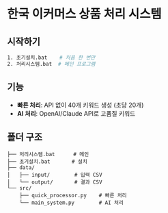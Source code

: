 # 한국 이커머스 상품 처리 시스템

## 시작하기
```bash
1. 초기설치.bat    # 처음 한 번만
2. 처리시스템.bat  # 메인 프로그램
```

## 기능
- **빠른 처리**: API 없이 40개 키워드 생성 (초당 20개)
- **AI 처리**: OpenAI/Claude API로 고품질 키워드

## 폴더 구조
```
├── 처리시스템.bat      # 메인
├── 초기설치.bat       # 설치
├── data/
│   ├── input/        # 입력 CSV
│   └── output/       # 결과 CSV
└── src/
    ├── quick_processor.py    # 빠른 처리
    └── main_system.py        # AI 처리
```
